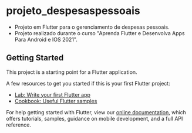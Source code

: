 # projeto_despesaspessoais

- Projeto em Flutter para o gerenciamento de despesas pessoais.
- Projeto realizado durante o curso "Aprenda Flutter e Desenvolva Apps Para Android e IOS 2021".

## Getting Started

This project is a starting point for a Flutter application.

A few resources to get you started if this is your first Flutter project:

- [Lab: Write your first Flutter app](https://flutter.dev/docs/get-started/codelab)
- [Cookbook: Useful Flutter samples](https://flutter.dev/docs/cookbook)

For help getting started with Flutter, view our
[online documentation](https://flutter.dev/docs), which offers tutorials,
samples, guidance on mobile development, and a full API reference.
